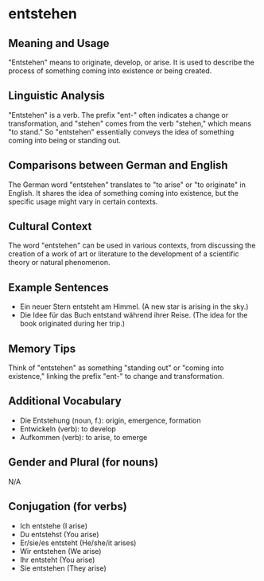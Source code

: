 # entstehen
## Meaning and Usage
"Entstehen" means to originate, develop, or arise. It is used to describe the process of something coming into existence or being created.

## Linguistic Analysis
"Entstehen" is a verb. The prefix "ent-" often indicates a change or transformation, and "stehen" comes from the verb "stehen," which means "to stand." So "entstehen" essentially conveys the idea of something coming into being or standing out.

## Comparisons between German and English
The German word "entstehen" translates to "to arise" or "to originate" in English. It shares the idea of something coming into existence, but the specific usage might vary in certain contexts.

## Cultural Context
The word "entstehen" can be used in various contexts, from discussing the creation of a work of art or literature to the development of a scientific theory or natural phenomenon.

## Example Sentences
- Ein neuer Stern entsteht am Himmel. (A new star is arising in the sky.)
- Die Idee für das Buch entstand während ihrer Reise. (The idea for the book originated during her trip.)

## Memory Tips
Think of "entstehen" as something "standing out" or "coming into existence," linking the prefix "ent-" to change and transformation.

## Additional Vocabulary
- Die Entstehung (noun, f.): origin, emergence, formation
- Entwickeln (verb): to develop
- Aufkommen (verb): to arise, to emerge

## Gender and Plural (for nouns)
N/A

## Conjugation (for verbs)
- Ich entstehe (I arise)
- Du entstehst (You arise)
- Er/sie/es entsteht (He/she/it arises)
- Wir entstehen (We arise)
- Ihr entsteht (You arise)
- Sie entstehen (They arise)